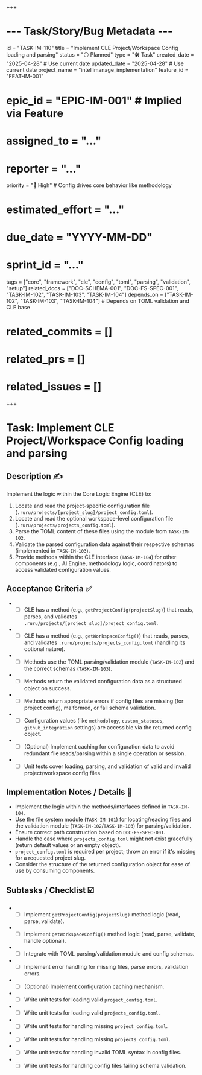 +++
# --- Task/Story/Bug Metadata ---
id = "TASK-IM-110"
title = "Implement CLE Project/Workspace Config loading and parsing"
status = "⚪️ Planned"
type = "🛠️ Task"
created_date = "2025-04-28" # Use current date
updated_date = "2025-04-28" # Use current date
project_name = "intellimanage_implementation"
feature_id = "FEAT-IM-001"
# epic_id = "EPIC-IM-001" # Implied via Feature
# assigned_to = "..."
# reporter = "..."
priority = "🔼 High" # Config drives core behavior like methodology
# estimated_effort = "..."
# due_date = "YYYY-MM-DD"
# sprint_id = "..."
tags = ["core", "framework", "cle", "config", "toml", "parsing", "validation", "setup"]
related_docs = ["DOC-SCHEMA-001", "DOC-FS-SPEC-001", "TASK-IM-102", "TASK-IM-103", "TASK-IM-104"]
depends_on = ["TASK-IM-102", "TASK-IM-103", "TASK-IM-104"] # Depends on TOML validation and CLE base
# related_commits = []
# related_prs = []
# related_issues = []
+++

# Task: Implement CLE Project/Workspace Config loading and parsing

## Description ✍️

Implement the logic within the Core Logic Engine (CLE) to:
1.  Locate and read the project-specific configuration file (`.ruru/projects/[project_slug]/project_config.toml`).
2.  Locate and read the optional workspace-level configuration file (`.ruru/projects/projects_config.toml`).
3.  Parse the TOML content of these files using the module from `TASK-IM-102`.
4.  Validate the parsed configuration data against their respective schemas (implemented in `TASK-IM-103`).
5.  Provide methods within the CLE interface (`TASK-IM-104`) for other components (e.g., AI Engine, methodology logic, coordinators) to access validated configuration values.

## Acceptance Criteria ✅

*   - [ ] CLE has a method (e.g., `getProjectConfig(projectSlug)`) that reads, parses, and validates `.ruru/projects/[project_slug]/project_config.toml`.
*   - [ ] CLE has a method (e.g., `getWorkspaceConfig()`) that reads, parses, and validates `.ruru/projects/projects_config.toml` (handling its optional nature).
*   - [ ] Methods use the TOML parsing/validation module (`TASK-IM-102`) and the correct schemas (`TASK-IM-103`).
*   - [ ] Methods return the validated configuration data as a structured object on success.
*   - [ ] Methods return appropriate errors if config files are missing (for project config), malformed, or fail schema validation.
*   - [ ] Configuration values (like `methodology`, `custom_statuses`, `github_integration` settings) are accessible via the returned config object.
*   - [ ] (Optional) Implement caching for configuration data to avoid redundant file reads/parsing within a single operation or session.
*   - [ ] Unit tests cover loading, parsing, and validation of valid and invalid project/workspace config files.

## Implementation Notes / Details 📝

*   Implement the logic within the methods/interfaces defined in `TASK-IM-104`.
*   Use the file system module (`TASK-IM-101`) for locating/reading files and the validation module (`TASK-IM-102`/`TASK-IM-103`) for parsing/validation.
*   Ensure correct path construction based on `DOC-FS-SPEC-001`.
*   Handle the case where `projects_config.toml` might not exist gracefully (return default values or an empty object).
*   `project_config.toml` is required per project; throw an error if it's missing for a requested project slug.
*   Consider the structure of the returned configuration object for ease of use by consuming components.

## Subtasks / Checklist ☑️

*   - [ ] Implement `getProjectConfig(projectSlug)` method logic (read, parse, validate).
*   - [ ] Implement `getWorkspaceConfig()` method logic (read, parse, validate, handle optional).
*   - [ ] Integrate with TOML parsing/validation module and config schemas.
*   - [ ] Implement error handling for missing files, parse errors, validation errors.
*   - [ ] (Optional) Implement configuration caching mechanism.
*   - [ ] Write unit tests for loading valid `project_config.toml`.
*   - [ ] Write unit tests for loading valid `projects_config.toml`.
*   - [ ] Write unit tests for handling missing `project_config.toml`.
*   - [ ] Write unit tests for handling missing `projects_config.toml`.
*   - [ ] Write unit tests for handling invalid TOML syntax in config files.
*   - [ ] Write unit tests for handling config files failing schema validation.